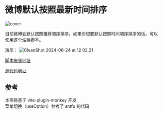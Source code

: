# 微博默认按照最新时间排序
![cover](https://github.com/KazooTTT/weibo-default-timeline/assets/31075337/41b23ee4-6fbf-4a59-9a3e-41560351b621)

目前微博会默认按照推荐顺序排序，如果你想要默认按照时间顺序排序的话，可以使用这个油猴脚本。

演示：
![CleanShot 2024-06-24 at 12 02 21](https://github.com/KazooTTT/weibo-default-timeline/assets/31075337/f9ba0be2-8d0a-4ae2-8e1e-0cd72add66f8)


[脚本安装地址](https://greasyfork.org/zh-CN/scripts/498729-%E5%BE%AE%E5%8D%9A%E9%BB%98%E8%AE%A4%E6%8C%89%E7%85%A7%E6%9C%80%E6%96%B0%E6%97%B6%E9%97%B4%E6%8E%92%E5%BA%8F)

[源代码地址](https://github.com/KazooTTT/weibo-default-timeline)

## 参考

本项目基于 vite-plugin-monkey 开发  
菜单切换（useOption）参考了 antfu 的代码

